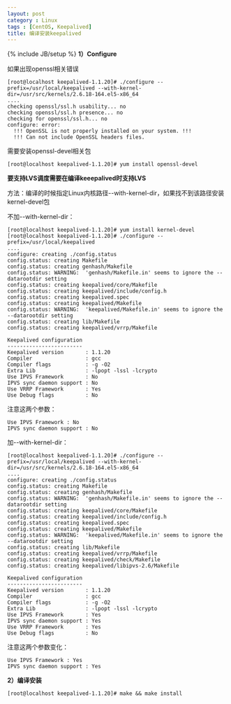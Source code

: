 ```yaml
---
layout: post
category : Linux
tags : [CentOS, Keepalived]
title: 编译安装keepalived
---
```

{% include JB/setup %}
**1）Configure**

如果出现openssl相关错误

	[root@localhost keepalived-1.1.20]# ./configure --prefix=/usr/local/keepalived --with-kernel-dir=/usr/src/kernels/2.6.18-164.el5-x86_64
	....
	checking openssl/ssl.h usability... no
	checking openssl/ssl.h presence... no
	checking for openssl/ssl.h... no
	configure: error:
	  !!! OpenSSL is not properly installed on your system. !!!
	  !!! Can not include OpenSSL headers files.
	  
需要安装openssl-devel相关包

	[root@localhost keepalived-1.1.20]# yum install openssl-devel


**要支持LVS调度需要在编译keeepalived时支持LVS**

方法：编译的时候指定Linux内核路径--with-kernel-dir，如果找不到该路径安装kernel-devel包

不加--with-kernel-dir：

	[root@localhost keepalived-1.1.20]# yum install kernel-devel
	[root@localhost keepalived-1.1.20]# ./configure --prefix=/usr/local/keepalived
	....
	configure: creating ./config.status
	config.status: creating Makefile
	config.status: creating genhash/Makefile
	config.status: WARNING:  'genhash/Makefile.in' seems to ignore the --datarootdir setting
	config.status: creating keepalived/core/Makefile
	config.status: creating keepalived/include/config.h
	config.status: creating keepalived.spec
	config.status: creating keepalived/Makefile
	config.status: WARNING:  'keepalived/Makefile.in' seems to ignore the --datarootdir setting
	config.status: creating lib/Makefile
	config.status: creating keepalived/vrrp/Makefile

	Keepalived configuration
	------------------------
	Keepalived version       : 1.1.20
	Compiler                 : gcc
	Compiler flags           : -g -O2
	Extra Lib                : -lpopt -lssl -lcrypto
	Use IPVS Framework       : No
	IPVS sync daemon support : No
	Use VRRP Framework       : Yes
	Use Debug flags          : No

注意这两个参数：

	Use IPVS Framework : No
	IPVS sync daemon support : No
	
加--with-kernel-dir：

	[root@localhost keepalived-1.1.20]# ./configure --prefix=/usr/local/keepalived --with-kernel-dir=/usr/src/kernels/2.6.18-164.el5-x86_64
	....
	configure: creating ./config.status
	config.status: creating Makefile
	config.status: creating genhash/Makefile
	config.status: WARNING:  'genhash/Makefile.in' seems to ignore the --datarootdir setting
	config.status: creating keepalived/core/Makefile
	config.status: creating keepalived/include/config.h
	config.status: creating keepalived.spec
	config.status: creating keepalived/Makefile
	config.status: WARNING:  'keepalived/Makefile.in' seems to ignore the --datarootdir setting
	config.status: creating lib/Makefile
	config.status: creating keepalived/vrrp/Makefile
	config.status: creating keepalived/check/Makefile
	config.status: creating keepalived/libipvs-2.6/Makefile

	Keepalived configuration
	------------------------
	Keepalived version       : 1.1.20
	Compiler                 : gcc
	Compiler flags           : -g -O2
	Extra Lib                : -lpopt -lssl -lcrypto
	Use IPVS Framework       : Yes
	IPVS sync daemon support : Yes
	Use VRRP Framework       : Yes
	Use Debug flags          : No

注意这两个参数变化：

	Use IPVS Framework : Yes
	IPVS sync daemon support : Yes

**2）编译安装**

	[root@localhost keepalived-1.1.20]# make && make install
